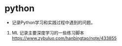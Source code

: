 # python
* 记录Python学习和实践过程中遇到的问题。
1. ML
记录主要深度学习的一些练习脚本
https://www.zybuluo.com/hanbingtao/note/433855
